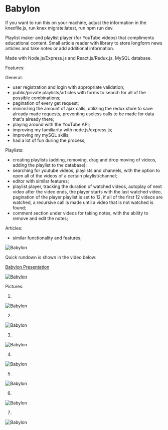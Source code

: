 # Babylon

If you want to run this on your machine, adjust the information in the knexfile.js, run knex migrate:latest, run npm run dev.

Playlist maker and playlist player (for YouTube videos) that compliments educational content. 
Small article reader with library to store longform news articles and take notes or add additional information. 

Made with Node.js/Express.js and React.js/Redux.js. MySQL database.

Features:

General:
   - user registration and login with appropriate validation;
   - public/private playlists/articles with forms to search for all of the possible combinations;
   - pagination of every get request;
   - minimizing the amount of ajax calls, utilizing the redux store to save already made requests, preventing useless calls to be made for data that's already there;
   - playing around with the YouTube API;
   - improving my familiarity with node.js/express.js;
   - improving my mySQL skills;
   - had a lot of fun during the process;

Playlists:
  - creating playlists (adding, removing, drag and drop moving of videos, adding the playlist to the database);
  - searching for youtube videos, playlists and channels, with the option to open all of the videos of a certain playlist/channel;
  - editor with similar features;
  - playlist player, tracking the duration of watched videos, autoplay of next video after the video ends, the player starts with the last watched video, pagination of the player playlist is set to 12, if all of the first 12 videos are watched, a recursive call is made until a video that is not watched is found;
  - comment section under videos for taking notes, with the ability to remove and edit the notes;
  
Articles:
  - similar functionality and features;


![Babylon](https://i.imgur.com/hFp03Nb.png)

Quick rundown is shown in the video below:


[Babylon Presentation](https://youtu.be/_T07_RPgyNc "BABYLON PRESENTATION")

[![Babylon](https://i.ytimg.com/vi/_T07_RPgyNc/hqdefault.jpg)](https://youtu.be/_T07_RPgyNc "BABYLON PRESENTATION")

Pictures:

1.

![Babylon](https://i.imgur.com/CiEkP3A.png)

2.

![Babylon](https://i.imgur.com/LZoD9jR.png)

3.

![Babylon](https://i.imgur.com/4zyuz3q.png) 

4.

![Babylon](https://i.imgur.com/LdRSG8G.png) 

5.

![Babylon](https://i.imgur.com/d2a3rQM.png) 

6.

![Babylon](https://i.imgur.com/QeozEQv.png) 

7.

![Babylon](https://i.imgur.com/sTZzD90.png)











